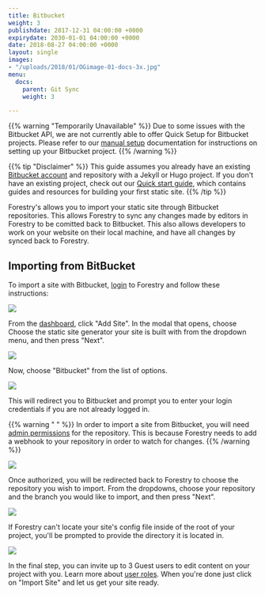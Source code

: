 ```yaml
---
title: Bitbucket
weight: 3
publishdate: 2017-12-31 04:00:00 +0000
expirydate: 2030-01-01 04:00:00 +0000
date: 2018-08-27 04:00:00 +0000
layout: single
images:
- "/uploads/2018/01/OGimage-01-docs-3x.jpg"
menu:
  docs:
    parent: Git Sync
    weight: 3

---
```


{{% warning "Temporarily Unavailable" %}}
Due to some issues with the Bitbucket API, we are not currently able to offer Quick Setup for Bitbucket projects. Please refer to our [manual setup](/docs/git-sync/manual-setup/) documentation for instructions on setting up your Bitbucket project.
{{% /warning %}}

{{% tip "Disclaimer" %}}
This guide assumes you already have an existing [Bitbucket account](https://bitbucket.org/account/signup/) and repository with a Jekyll or Hugo project. If you don't have an existing project, check out our [Quick start guide](/docs/quickstart/tour/), which contains guides and resources for building your first static site.
{{% /tip %}}

Forestry's allows you to import your static site through Bitbucket repositories. This allows Forestry to sync any changes made by editors in Forestry to be comitted back to Bitbucket. This also allows developers to work on your website on their local machine, and have all changes by synced back to Forestry.

## Importing from BitBucket

To import a site with Bitbucket, [login](https://app.forestry.io/login) to Forestry and follow these instructions:

![](/uploads/2018/04/add-site-flow-choose-generator-2.png)

From the [dashboard](https://app.forestry.io/dashboard), click "Add Site". In the modal that opens, choose Choose the static site generator your site is built with from the dropdown menu, and then press "Next".

![](/uploads/2018/04/add-site-flow-select-provider.png)

Now, choose "Bitbucket" from the list of options.

![](/uploads/2018/01/7.png)

This will redirect you to Bitbucket and prompt you to enter your login credentials if you are not already logged in.

{{% warning " " %}}
In order to import a site from Bitbucket, you will need [admin permissions](https://confluence.atlassian.com/bitbucketserver/using-project-permissions-776639801.html) for the repository. This is because Forestry needs to add a webhook to your repository in order to watch for changes.
{{% /warning %}}

![](/uploads/2018/04/add-site-flow-choose-repo-not-github.png)

Once authorized, you will be redirected back to Forestry to choose the repository you wish to import. From the dropdowns, choose your repository and the branch you would like to import, and then press "Next".

![](/uploads/2018/04/add-site-flow-config-file.png)

If Forestry can't locate your site's config file inside of the root of your project, you'll be prompted to provide the directory it is located in.

![](/uploads/2018/04/add-site-flow-invite-guests.png)

In the final step, you can invite up to 3 Guest users to edit content on your project with you. Learn more about [user roles](/docs/settings/team-management/). When you're done just click on "Import Site" and let us get your site ready.